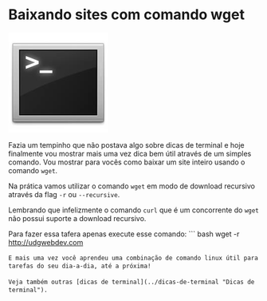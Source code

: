 # Baixando sites com comando wget

![Terminal Console Linux](../images/terminal-console-linux.jpg)

Fazia um tempinho que não postava algo sobre dicas de terminal e hoje finalmente vou mostrar mais uma vez dica bem útil através de um simples comando. Vou mostrar para vocês como baixar um site inteiro usando o comando `wget`.

Na prática vamos utilizar o comando `wget` em modo de download recursivo através da flag `-r` ou `--recursive`.

Lembrando que infelizmente o comando `curl` que é um concorrente do `wget` não possui suporte a download recursivo.

Para fazer essa tafera apenas execute esse comando: ``` bash
 wget -r http://udgwebdev.com
``` 
E mais uma vez você aprendeu uma combinação de comando linux útil para tarefas do seu dia-a-dia, até a próxima!

Veja também outras [dicas de terminal](../dicas-de-terminal "Dicas de terminal").